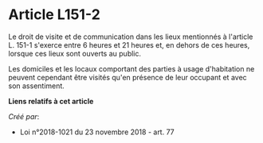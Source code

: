 # Article L151-2

Le droit de visite et de communication dans les lieux mentionnés à l'article L. 151-1 s'exerce entre 6 heures et 21 heures
et, en dehors de ces heures, lorsque ces lieux sont ouverts au public.

Les domiciles et les locaux comportant des parties à usage d'habitation ne peuvent cependant être visités qu'en présence de
leur occupant et avec son assentiment.

**Liens relatifs à cet article**

_Créé par_:

  - Loi n°2018-1021 du 23 novembre 2018 - art. 77
